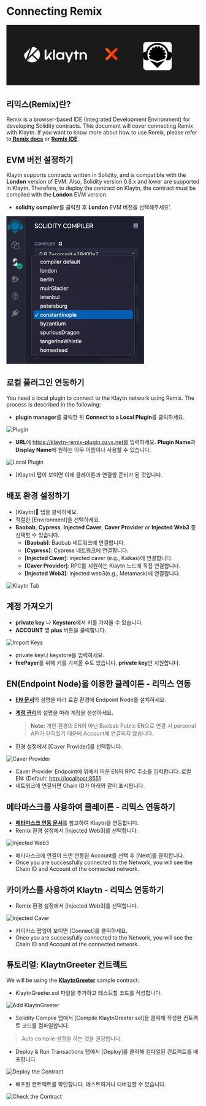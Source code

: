 # Connecting Remix

![](./img//klaytnXremix.png)

## 리믹스(Remix)란? <a href="#what-is-remix" id="what-is-remix"></a>

Remix is a browser-based IDE (Integrated Development Environment) for developing Solidity contracts. This document will cover connecting Remix with Klaytn. If you want to know more about how to use Remix, please refer to[ **Remix docs**](https://remix-ide.readthedocs.io/en/latest/) or [**Remix IDE**](https://remix.ethereum.org/).

## EVM 버전 설정하기 <a href="#setup-evm-version" id="setup-evm-version"></a>

Klaytn supports contracts written in Solidity, and is compatible with the **London** version of EVM. Also, Solidity version 0.8.x and lower are supported in Klaytn. Therefore, to deploy the contract on Klaytn, the contract must be compiled with the **London** EVM version.

* **solidity compiler**를 클릭한 후 **London** EVM 버전을 선택해주세요'.

![Solidity Complier](img/remix-solidity-compiler.png)

## 로컬 플러그인 연동하기 <a href="#connect-to-a-local-plugin" id="connect-to-a-local-plugin"></a>

You need a local plugin to connect to the Klaytn network using Remix. The process is described in the following:

* **plugin manager**를 클릭한 뒤 **Connect to a Local Plugin**를 클릭하세요.

![Plugin](../../bapp/tutorials/img/remix-environment-plugin.png)

* **URL**에 https://klaytn-remix-plugin.ozys.net를 입력하세요. **Plugin Name**과 **Display Name**에 원하는 아무 이름이나 사용할 수 있습니다.

![Local Plugin](../../bapp/tutorials/img/remix-local-plugin.png)

* [Klaytn] 탭이 보이면 이제 클레이튼과 연결할 준비가 된 것입니다.

## 배포 환경 설정하기<a href="#setting-up-the-deployment-environment" id="setting-up-the-deployment-environment"></a>

* [Klaytn] 탭을 클릭하세요.
* 적절한 [Environment]을 선택하세요.
* **Baobab**, **Cypress**, **Injected Caver**, **Caver Provider** or **Injected Web3** 중 선택할 수 있습니다.
  * **[Baobab]**: Baobab 네트워크에 연결합니다.
  * **[Cypress]**: Cypress 네트워크에 연결합니다.
  * **\[Injected Caver]**: injected caver (e.g., Kaikas)에 연결합니다.
  * **[Caver Provider]**: RPC를 지원하는 Klaytn 노드에 직접 연결합니다.
  * **\[Injected Web3]**: injected web3(e.g., Metamask)에 연결합니다.

![Klaytn Tab](../../bapp/tutorials/img/remix-klaytn-tab.png)

## 계정 가져오기<a href="#import-account" id="import-account"></a>

* **private key** 나 **Keystore**에서 키를 가져올 수 있습니다.
* **ACCOUNT** 옆 **plus** 버튼을 클릭합니다.

![Import Keys](../../bapp/tutorials/img/remix-klaytn-import-account.png)

* private key나 keystore를 입력하세요.
* **feePayer**를 위해 키를 가져올 수도 있습니다. **private key**만 지원합니다.

## EN(Endpoint Node)을 이용한 클레이튼 - 리믹스 연동<a href="#connecting-klaytn-remix-using-en" id="connecting-klaytn-remix-using-en"></a>

* [**EN 문서**](https://docs.klaytn.foundation/getting-started/quick-start/launch-an-en)의 설명을 따라 로컬 환경에 Endpoint Node를 설치하세요.
*   [**계정 관리**](https://docs.klaytn.foundation/getting-started/account)의 설명을 따라 계정을 생성하세요.

    > **Note:** 개인 환경의 EN이 아닌 Baobab Public EN으로 연결 시 personal API가 닫혀있기 때문에 Account에 연결되지 않습니다.
* 환경 설정에서 [Caver Provider]를 선택합니다.

![Caver Provider](img/env-caver-provider.png)

* Caver Provider Endpoint에 위에서 띄운 EN의 RPC 주소를 입력합니다. 로컬 EN: (Default: [http://localhost:8551](http://localhost:8551/)
* 네트워크에 연결되면 Chain ID가 아래와 같이 표시됩니다.

## 메타마스크를 사용하여 클레이튼 - 리믹스 연동하기<a href="#connecting-klaytn-remix-using-metamask" id="connecting-klaytn-remix-using-metamask"></a>

* [**메타마스크 연동 문서**](https://docs.klaytn.foundation/dapp/tutorials/connecting-metamask)를 참고하여 Klaytn을 연동합니다.
* Remix 환경 설정에서 [Injected Web3]를 선택합니다.

![Injected Web3](img/env-injected-web3.png)

* 메타마스크에 연결이 뜨면 연동된 Account를 선택 후 [Next]를 클릭합니다.
* Once you are successfully connected to the Network, you will see the Chain ID and Account of the connected network.

## 카이카스를 사용하여 Klaytn - 리믹스 연동하기<a href="#connecting-klaytn-remix-using-kaikas" id="connecting-klaytn-remix-using-kaikas"></a>

* Remix 환경 설정에서 [Injected Web3]를 선택합니다.

![Injected Caver](img/env-injected-caver.png)

* 카이카스 팝업이 보이면 [Connect]를 클릭하세요.
* Once you are successfully connected to the Network, you will see the Chain ID and Account of the connected network.

## 튜토리얼: KlaytnGreeter 컨트랙트 <a href="#tutorial-klaytngreeter-contract" id="tutorial-klaytngreeter-contract"></a>

We will be using the [**KlaytnGreeter**](https://docs.klaytn.foundation/smart-contract/sample-contracts/klaytngreeter) sample contract.

* KlaytnGreeter.sol 파일을 추가하고 테스트할 코드를 작성합니다.

![Add KlaytnGreeter](../../bapp/tutorials/img/remix-add-klaytngreeter.png)

* Solidity Compile 탭에서 [Compile KlaytnGreeter.sol]을 클릭해 작성한 컨트랙트 코드를 컴파일합니다.

> Auto compile 설정을 하는 것을 권장합니다.

* Deploy & Run Transactions 탭에서 [Deploy]를 클릭해 컴파일된 컨트랙트를 배포합니다.

![Deploy the Contract](../../bapp/tutorials/img/remix-deploy-run-tx.png)

* 배포된 컨트랙트를 확인합니다. 테스트하거나 디버깅할 수 있습니다.

![Check the Contract](../../bapp/tutorials/img/remix-test-or-debug.png)
